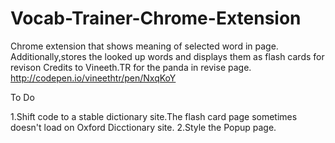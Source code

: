 # Vocab-Trainer-Chrome-Extension
Chrome extension that shows meaning of selected word in page.
Additionally,stores the looked up words and displays them as flash cards for revison
Credits to  Vineeth.TR for the panda in revise page.
http://codepen.io/vineethtr/pen/NxqKoY

To Do

1.Shift code to a stable dictionary site.The flash card page sometimes doesn't load on Oxford Dicctionary site.
2.Style the Popup page.

